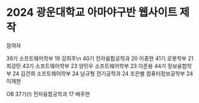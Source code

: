 # 2024 광운대학교 아마야구반 웹사이트 제작


참여자

39기 소프트웨어학부 19 강희주\n 
40기 전자융합공학과 20 이종현
41기 로봇학부 21 최강민
43기 소프트웨어학부 23 양민우
     소프트웨어학부 23 이준용
44기 정보융합학부 24 김건희
     소프트웨어학부 24 남규형
     전기공학과 24 조은별
     컴퓨터정보공학부 24 이재현
       
OB 37기(!) 전자융합공학과 17 배주현
